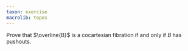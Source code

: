 ```yaml
---
taxon: exercise
macrolib: topos
---
```


Prove that $\overline{B}$ is a cocartesian fibration if and only if
$B$ has pushouts.
